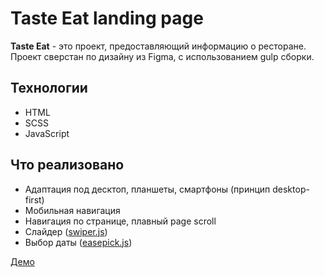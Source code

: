 # Taste Eat landing page
**Taste Eat** - это проект, предоставляющий информацию о ресторане. Проект сверстан по дизайну из Figma, с использованием gulp сборки.
## Технологии
+ HTML
+ SCSS
+ JavaScript
## Что реализовано
+ Адаптация под десктоп, планшеты, смартфоны (принцип desktop-first)
+ Мобильная навигация
+ Навигация по странице, плавный page scroll
+ Слайдер ([swiper.js](https://swiperjs.com/))
+ Выбор даты ([easepick.js](https://easepick.com/))

 [Демо](https://dyakovweb.github.io/taste-eat-gulp/)
